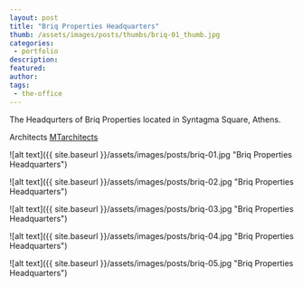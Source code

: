 ```yaml
---
layout: post
title: "Briq Properties Headquarters"
thumb: /assets/images/posts/thumbs/briq-01_thumb.jpg
categories:
 - portfolio
description:
featured: 
author: 
tags:
 - the-office
---
```


The Headqurters of Briq Properties located in Syntagma Square, Athens.

<p class="credits">
    <span class="title">Architects</span>
        <span class="contributor"><a href="https://www.mtarchitects.gr/">MTarchitects</a></span>
</p>

![alt text]({{ site.baseurl }}/assets/images/posts/briq-01.jpg "Briq Properties Headquarters")

![alt text]({{ site.baseurl }}/assets/images/posts/briq-02.jpg "Briq Properties Headquarters")

![alt text]({{ site.baseurl }}/assets/images/posts/briq-03.jpg "Briq Properties Headquarters")

![alt text]({{ site.baseurl }}/assets/images/posts/briq-04.jpg "Briq Properties Headquarters")

![alt text]({{ site.baseurl }}/assets/images/posts/briq-05.jpg "Briq Properties Headquarters")
